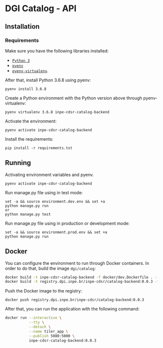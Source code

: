 # DGI Catalog - API

## Installation

### Requirements

Make sure you have the following libraries installed:

- [`Python 3`](https://www.python.org/)
- [`pyenv`](https://github.com/pyenv/pyenv#basic-github-checkout)
- [`pyenv-virtualenv`](https://github.com/pyenv/pyenv-virtualenv#installing-as-a-pyenv-plugin).

After that, install Python 3.6.8 using pyenv:

```
pyenv install 3.6.8
```

Create a Python environment with the Python version above through pyenv-virtualenv:

```
pyenv virtualenv 3.6.8 inpe-cdsr-catalog-backend
```

Activate the environment:

```
pyenv activate inpe-cdsr-catalog-backend
```

Install the requirements:

```
pip install -r requirements.txt
```

## Running

Activating environment variables and pyenv.

```
pyenv activate inpe-cdsr-catalog-backend
```

Run manage.py file using in test mode:

```
set -a && source environment.dev.env && set +a
python manage.py run
or
python manage.py test
```

Run manage.py file using in production or development mode:

```
set -a && source environment.prod.env && set +a
python manage.py run
```


## Docker

You can configure the environment to run through Docker containers. In order to do that, build the image `dgi/catalog`:

```bash
docker build -t inpe-cdsr-catalog-backend -f docker/dev.Dockerfile . --no-cache
docker build -t registry.dpi.inpe.br/inpe-cdsr/catalog-backend:0.0.3 -f docker/prod.Dockerfile . --no-cache
```

Push the Docker image to the registry:

```
docker push registry.dpi.inpe.br/inpe-cdsr/catalog-backend:0.0.3
```

After that, you can run the application with  the following command:

```bash
docker run --interactive \
           --tty \
           --detach \
           --name tiler_app \
           --publish 5080:5000 \
           inpe-cdsr-catalog-backend:0.0.3
```
